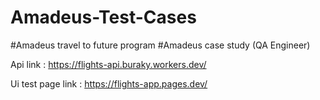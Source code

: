 # Amadeus-Test-Cases
#Amadeus travel to future program
#Amadeus case study (QA Engineer)

Api link : https://flights-api.buraky.workers.dev/





Ui test page link : https://flights-app.pages.dev/


